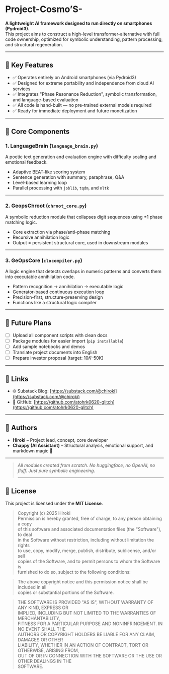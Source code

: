 # Project-Cosmo’S-

**A lightweight AI framework designed to run directly on smartphones (Pydroid3).**  
This project aims to construct a high-level transformer-alternative with full code ownership, optimized for symbolic understanding, pattern processing, and structural regeneration.

---

## 🌟 Key Features

- ✅ Operates entirely on Android smartphones (via Pydroid3)
- ✅ Designed for extreme portability and independence from cloud AI services
- ✅ Integrates "Phase Resonance Reduction", symbolic transformation, and language-based evaluation
- ✅ All code is hand-built — no pre-trained external models required
- ✅ Ready for immediate deployment and future monetization

---

## 🧩 Core Components

### 1. LanguageBrain (`language_brain.py`)

A poetic text generation and evaluation engine with difficulty scaling and emotional feedback.

- Adaptive BEAT-like scoring system  
- Sentence generation with summary, paraphrase, Q&A  
- Level-based learning loop  
- Parallel processing with `joblib`, `tqdm`, and `nltk`

---

### 2. GeopsChroot (`chroot_core.py`)

A symbolic reduction module that collapses digit sequences using ±1 phase matching logic.

- Core extraction via phase/anti-phase matching  
- Recursive annihilation logic  
- Output = persistent structural core, used in downstream modules

---

### 3. GeOpsCore (`clocompiler.py`)

A logic engine that detects overlaps in numeric patterns and converts them into executable annihilation code.

- Pattern recognition → annihilation → executable logic  
- Generator-based continuous execution loop  
- Precision-first, structure-preserving design  
- Functions like a structural logic compiler

---

## 🚀 Future Plans

- [ ] Upload all component scripts with clean docs
- [ ] Package modules for easier import (`pip installable`)
- [ ] Add sample notebooks and demos
- [ ] Translate project documents into English
- [ ] Prepare investor proposal (target: $10K–$50K)

---

## 🔗 Links

- 🌐 Substack Blog: [https://substack.com/@chiroki](https://substack.com/@chiroki)  
- 💾 GitHub: [https://github.com/atohrk0620-glitch](https://github.com/atohrk0620-glitch)

---

## 👥 Authors

- **Hiroki** – Project lead, concept, core developer  
- **Chappy (AI Assistant)** – Structural analysis, emotional support, and markdown magic 💫

---

> *All modules created from scratch. No huggingface, no OpenAI, no fluff. Just pure symbolic engineering.*
>
> ---

## 📜 License

This project is licensed under the **MIT License**.

> Copyright (c) 2025 Hiroki  
> Permission is hereby granted, free of charge, to any person obtaining a copy  
> of this software and associated documentation files (the "Software"), to deal  
> in the Software without restriction, including without limitation the rights  
> to use, copy, modify, merge, publish, distribute, sublicense, and/or sell  
> copies of the Software, and to permit persons to whom the Software is  
> furnished to do so, subject to the following conditions:

> The above copyright notice and this permission notice shall be included in all  
> copies or substantial portions of the Software.

> THE SOFTWARE IS PROVIDED "AS IS", WITHOUT WARRANTY OF ANY KIND, EXPRESS OR  
> IMPLIED, INCLUDING BUT NOT LIMITED TO THE WARRANTIES OF MERCHANTABILITY,  
> FITNESS FOR A PARTICULAR PURPOSE AND NONINFRINGEMENT. IN NO EVENT SHALL THE  
> AUTHORS OR COPYRIGHT HOLDERS BE LIABLE FOR ANY CLAIM, DAMAGES OR OTHER  
> LIABILITY, WHETHER IN AN ACTION OF CONTRACT, TORT OR OTHERWISE, ARISING FROM,  
> OUT OF OR IN CONNECTION WITH THE SOFTWARE OR THE USE OR OTHER DEALINGS IN THE  
> SOFTWARE.

